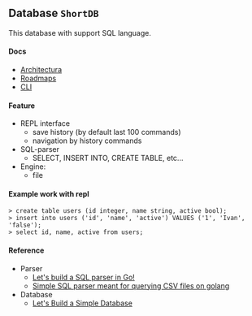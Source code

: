 ## Database `ShortDB`

This database with support SQL language.

#### Docs

- [Architectura](https://miro.com/app/board/uXjVOaNZlsE=/?invite_link_id=250172061542)
- [Roadmaps](./ROADMAP.md)
- [CLI](./docs/dbctl.md)

#### Feature

- REPL interface
  - save history (by default last 100 commands)
  - navigation by history commands
- SQL-parser
  - SELECT, INSERT INTO, CREATE TABLE, etc...
- Engine:
  - file

#### Example work with repl

```
> create table users (id integer, name string, active bool);
> insert into users ('id', 'name', 'active') VALUES ('1', 'Ivan', 'false');
> select id, name, active from users;
```

#### Reference

- Parser
  - [Let's build a SQL parser in Go!](https://marianogappa.github.io/software/2019/06/05/lets-build-a-sql-parser-in-go/)
  - [Simple SQL parser meant for querying CSV files on golang](https://github.com/marianogappa/sqlparser) 
- Database
  - [Let's Build a Simple Database](https://cstack.github.io/db_tutorial/)
